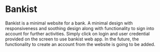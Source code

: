 # Bankist

Bankist is a minimal website for a bank. A minimal design with responsiveness and soothing design along with functionality to sign into account for further activities. Simply click on login and user credential provided on the screen to use bankist web app. In the future, the functionality to create an account from the website is going to be added.
